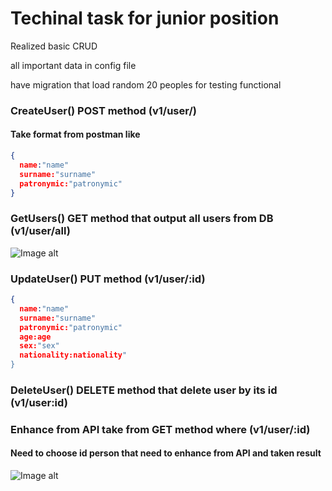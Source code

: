 # Techinal task for junior position

Realized basic CRUD

all important data in config file

have migration that load random 20 peoples for testing functional

### CreateUser() POST method (v1/user/)
#### Take format from postman like 
```json
{
  name:"name"
  surname:"surname"
  patronymic:"patronymic"
}
```
### GetUsers() GET method that output all users from DB (v1/user/all)

![Image alt](https://github.com/vshigimoto/effective_mobile_test/blob/main/photo_2023-10-24_23-46-17.jpg)

### UpdateUser() PUT method (v1/user/:id)
```json
{
  name:"name"
  surname:"surname"
  patronymic:"patronymic"
  age:age
  sex:"sex"
  nationality:nationality"
}
```
### DeleteUser() DELETE method that delete user by its id (v1/user:id)

### Enhance from API take from GET method where (v1/user/:id)
#### Need to choose id person that need to enhance from API and taken result
![Image alt](https://github.com/vshigimoto/effective_mobile_test/blob/main/image.png)
